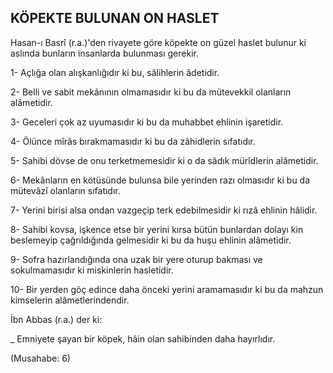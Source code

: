 ## KÖPEKTE BULUNAN ON HASLET

Hasan-ı Basrî (r.a.)'den rivayete göre köpekte on gü­zel haslet bulunur ki aslında bunların insanlarda bulun­ması gerekir.

1- Açlığa olan alışkanlığıdır ki bu, sâlihlerin âdetidir.

2- Belli ve sabit mekânının olmamasıdır ki bu da mü­tevekkil olanların alâmetidir.

3- Geceleri çok az uyumasıdır ki bu da muhabbet eh­linin işaretidir.

4- Ölünce mîrâs bırakmamasıdır ki bu da zâhidlerin sıfatıdır.

5- Sahibi dövse de onu terketmemesidir ki o da sâdık mürîdlerin alâmetidir.

6- Mekânların en kötüsünde bulunsa bile yerinden ra­zı olmasıdır ki bu da mütevâzî olanların sıfatıdır.

7- Yerini birisi alsa ondan vazgeçip terk edebilmesidir ki rızâ ehlinin hâlidir.

8- Sahibi kovsa, işkence etse bir yerini kırsa bütün bunlardan dolayı kin beslemeyip çağrıldığında gelmesi­dir ki bu da huşu ehlinin alâmetidir.

9- Sofra hazırlandığında ona uzak bir yere oturup bakması ve sokulmamasıdır ki miskinlerin hasletidir.

10- Bir yerden göç edince daha önceki yerini aramamasıdır ki bu da mahzun kimselerin alâmetlerindendir.

İbn Abbas (r.a.) der ki:

_ Emniyete şayan bir köpek, hâin olan sahibinden daha hayırlıdır.

(Musahabe: 6)
